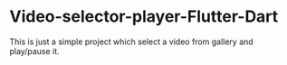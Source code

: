 # Video-selector-player-Flutter-Dart
This is just a simple project which select a video from gallery and play/pause it.
